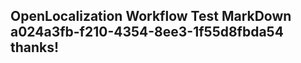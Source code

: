 <properties
ms.topic="hero-topic"
ms.test1="hero-topic"
ms.test2="test"/>


## OpenLocalization Workflow Test MarkDown a024a3fb-f210-4354-8ee3-1f55d8fbda54 thanks!



<!--HONumber=Sep16_HO1-->


